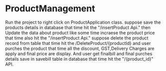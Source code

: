 # ProductManagement

Run the project to right click on ProductApplication class.
suppose save the products details in database that time hit the "/insertProduct Api."
then Update the data about product like some time incraese the product price that time also hit the "/insertProduct Api."
suppose delete the product record from table that time hit the /DeleteProduct/{productId}
and user purches the product that time all the discount, GST,Delivery Charges are apply and final price are display. And user get finalbill and final purches details save in savebill table in database that time hit the 
"/{product_id}" API.
